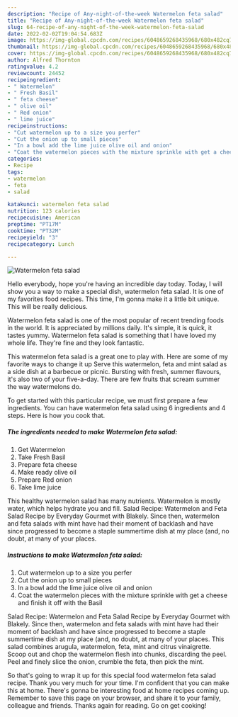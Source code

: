 ```yaml
---
description: "Recipe of Any-night-of-the-week Watermelon feta salad"
title: "Recipe of Any-night-of-the-week Watermelon feta salad"
slug: 64-recipe-of-any-night-of-the-week-watermelon-feta-salad
date: 2022-02-02T19:04:54.683Z
image: https://img-global.cpcdn.com/recipes/6048659268435968/680x482cq70/watermelon-feta-salad-recipe-main-photo.jpg
thumbnail: https://img-global.cpcdn.com/recipes/6048659268435968/680x482cq70/watermelon-feta-salad-recipe-main-photo.jpg
cover: https://img-global.cpcdn.com/recipes/6048659268435968/680x482cq70/watermelon-feta-salad-recipe-main-photo.jpg
author: Alfred Thornton
ratingvalue: 4.2
reviewcount: 24452
recipeingredient:
- " Watermelon"
- " Fresh Basil"
- " feta cheese"
- " olive oil"
- " Red onion"
- " lime juice"
recipeinstructions:
- "Cut watermelon up to a size you perfer"
- "Cut the onion up to small pieces"
- "In a bowl add the lime juice olive oil and onion"
- "Coat the watermelon pieces with the mixture sprinkle with get a cheese and finish it off with the Basil"
categories:
- Recipe
tags:
- watermelon
- feta
- salad

katakunci: watermelon feta salad 
nutrition: 123 calories
recipecuisine: American
preptime: "PT17M"
cooktime: "PT32M"
recipeyield: "3"
recipecategory: Lunch

---
```



![Watermelon feta salad](https://img-global.cpcdn.com/recipes/6048659268435968/680x482cq70/watermelon-feta-salad-recipe-main-photo.jpg)

Hello everybody, hope you're having an incredible day today. Today, I will show you a way to make a special dish, watermelon feta salad. It is one of my favorites food recipes. This time, I'm gonna make it a little bit unique. This will be really delicious.

Watermelon feta salad is one of the most popular of recent trending foods in the world. It is appreciated by millions daily. It's simple, it is quick, it tastes yummy. Watermelon feta salad is something that I have loved my whole life. They're fine and they look fantastic.

This watermelon feta salad is a great one to play with. Here are some of my favorite ways to change it up Serve this watermelon, feta and mint salad as a side dish at a barbecue or picnic. Bursting with fresh, summer flavours, it&#39;s also two of your five-a-day. There are few fruits that scream summer the way watermelons do.


To get started with this particular recipe, we must first prepare a few ingredients. You can have watermelon feta salad using 6 ingredients and 4 steps. Here is how you cook that.

<!--inarticleads1-->

##### The ingredients needed to make Watermelon feta salad:

1. Get  Watermelon
1. Take  Fresh Basil
1. Prepare  feta cheese
1. Make ready  olive oil
1. Prepare  Red onion
1. Take  lime juice


This healthy watermelon salad has many nutrients. Watermelon is mostly water, which helps hydrate you and fill. Salad Recipe: Watermelon and Feta Salad Recipe by Everyday Gourmet with Blakely. Since then, watermelon and feta salads with mint have had their moment of backlash and have since progressed to become a staple summertime dish at my place (and, no doubt, at many of your places. 

<!--inarticleads2-->

##### Instructions to make Watermelon feta salad:

1. Cut watermelon up to a size you perfer
1. Cut the onion up to small pieces
1. In a bowl add the lime juice olive oil and onion
1. Coat the watermelon pieces with the mixture sprinkle with get a cheese and finish it off with the Basil


Salad Recipe: Watermelon and Feta Salad Recipe by Everyday Gourmet with Blakely. Since then, watermelon and feta salads with mint have had their moment of backlash and have since progressed to become a staple summertime dish at my place (and, no doubt, at many of your places. This salad combines arugula, watermelon, feta, mint and citrus vinaigrette. Scoop out and chop the watermelon flesh into chunks, discarding the peel. Peel and finely slice the onion, crumble the feta, then pick the mint. 

So that's going to wrap it up for this special food watermelon feta salad recipe. Thank you very much for your time. I'm confident that you can make this at home. There's gonna be interesting food at home recipes coming up. Remember to save this page on your browser, and share it to your family, colleague and friends. Thanks again for reading. Go on get cooking!
